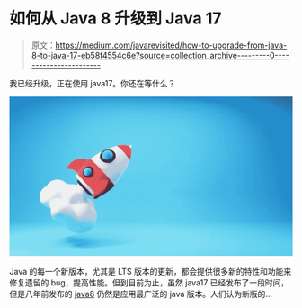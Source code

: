 # 如何从 Java 8 升级到 Java 17

> 原文：<https://medium.com/javarevisited/how-to-upgrade-from-java-8-to-java-17-eb58f4554c6e?source=collection_archive---------0----------------------->

我已经升级，正在使用 java17。你还在等什么？

[![](img/592dfbf0a8e8054ffe8163ceb9238189.png)](https://www.java67.com/2018/02/5-online-courses-to-learn-java-9-better.html)

Java 的每一个新版本，尤其是 LTS 版本的更新，都会提供很多新的特性和功能来修复遗留的 bug，提高性能。但到目前为止，虽然 java17 已经发布了一段时间，但是八年前发布的 [java8](/javarevisited/top-5-courses-to-learn-new-features-of-java-8-to-java-13-107eb51d2a13) 仍然是应用最广泛的 java 版本。人们认为新版的…